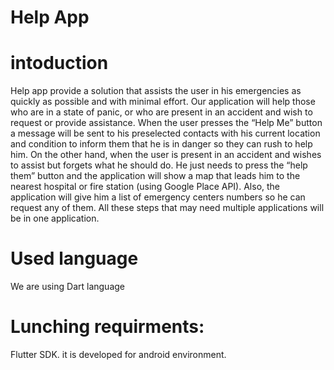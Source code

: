 # Help App
# intoduction
Help app provide a solution that assists the user in his emergencies as quickly as possible and with minimal effort. Our application will help those who are in a state of panic, or who are present in an accident and wish to request or provide assistance. When the user presses the “Help Me” button a message will be sent to his preselected contacts with his current location and condition to inform them that he is in danger so they can rush to help him. On the other hand, when the user is present in an accident and wishes to assist but forgets what he should do.  He just needs to press the “help them” button and the application will show a map that leads him to the nearest hospital or fire station (using Google Place API). Also, the application will give him a list of emergency centers numbers so he can request any of them. All these steps that may need multiple applications will be in one application.
# Used language
We are using Dart language 
# Lunching requirments:
Flutter SDK.
it is developed for android environment.

